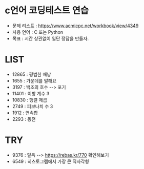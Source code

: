 # c언어 코딩테스트 연습

 - 문제 리스트 : https://www.acmicpc.net/workbook/view/4349
 - 사용 언어 : C 또는 Python
 - 목표 : 시간 상관없이 일단 정답을 만들자.


# LIST

- 12865	: 평범한 배낭	
- 1655 : 가운데를 말해요
- 3197 : 백조의 호수 --> 포기
- 11401	: 이항 계수 3
- 10830 : 행렬 제곱
- 2749 : 피보나치 수 3
- 1912 : 연속합 
- 2293 : 동전

# TRY
- 9376 : 탈옥 --> https://rebas.kr/770 확인해보기
- 6549 : 히스토그램에서 가장 큰 직사각형
